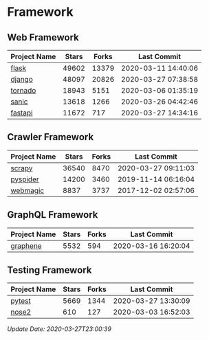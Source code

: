 # Framework

## Web Framework

| Project Name | Stars | Forks | Last Commit |
| ------------ | ----- | ----- | ----------- |
| [flask](https://github.com/pallets/flask) | 49602 | 13379 | 2020-03-11 14:40:06 |
| [django](https://github.com/django/django) | 48097 | 20826 | 2020-03-27 07:38:58 |
| [tornado](https://github.com/tornadoweb/tornado) | 18943 | 5151 | 2020-03-06 01:35:19 |
| [sanic](https://github.com/huge-success/sanic) | 13618 | 1266 | 2020-03-26 04:42:46 |
| [fastapi](https://github.com/tiangolo/fastapi) | 11672 | 717 | 2020-03-27 14:34:16 |

## Crawler Framework

| Project Name | Stars | Forks | Last Commit |
| ------------ | ----- | ----- | ----------- |
| [scrapy](https://github.com/scrapy/scrapy) | 36540 | 8470 | 2020-03-27 09:11:03 |
| [pyspider](https://github.com/binux/pyspider) | 14200 | 3460 | 2019-11-14 06:16:04 |
| [webmagic](https://github.com/code4craft/webmagic) | 8837 | 3737 | 2017-12-02 02:57:06 |

## GraphQL Framework

| Project Name | Stars | Forks | Last Commit |
| ------------ | ----- | ----- | ----------- |
| [graphene](https://github.com/graphql-python/graphene) | 5532 | 594 | 2020-03-16 16:20:04 |

## Testing Framework

| Project Name | Stars | Forks | Last Commit |
| ------------ | ----- | ----- | ----------- |
| [pytest](https://github.com/pytest-dev/pytest) | 5669 | 1344 | 2020-03-27 13:30:09 |
| [nose2](https://github.com/nose-devs/nose2) | 610 | 127 | 2020-03-03 16:52:03 |

*Update Date: 2020-03-27T23:00:39*